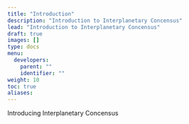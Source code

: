```yaml
---
title: "Introduction"
description: "Introduction to Interplanetary Concensus"
lead: "Introduction to Interplanetary Concensus"
draft: true
images: []
type: docs
menu:
  developers:
    parent: ""
    identifier: ""
weight: 10
toc: true
aliases:
---
```


Introducing Interplanetary Concensus
